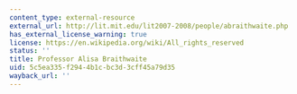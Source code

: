 ```yaml
---
content_type: external-resource
external_url: http://lit.mit.edu/lit2007-2008/people/abraithwaite.php
has_external_license_warning: true
license: https://en.wikipedia.org/wiki/All_rights_reserved
status: ''
title: Professor Alisa Braithwaite
uid: 5c5ea335-f294-4b1c-bc3d-3cff45a79d35
wayback_url: ''
---
```

